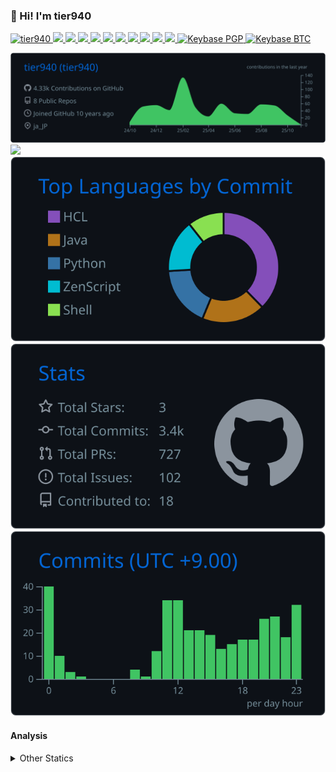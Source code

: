 ### 👋 Hi! I'm tier940

<p align="left"> 
  <a href="https://github.com/tier940/tier940/">
    <img src="https://komarev.com/ghpvc/?username=tier940" alt="tier940" />
  </a>
  <a href="http://twitter.com/tier940">
    <img height="20" src="https://img.shields.io/twitter/follow/tier940?label=Twitter&logo=twitter&style=flat" />
  </a>
  <a href="https://github.com/tier940">
    <img height="20" src="https://img.shields.io/github/followers/tier940?label=follow&logo=github&style=flat" />
  </a>
  <a href="https://www.reddit.com/user/tier940">
    <img height="20" src="https://img.shields.io/reddit/user-karma/combined/tier940?label=Reddit&logo=reddit&style=flat" />
  </a>
  <a href="https://stackoverflow.com/users/17317833/tier940">
    <img height="20" src="https://img.shields.io/stackexchange/stackoverflow/r/17317833?label=StackOverflow&logo=stack-overflow&style=flat" />
  </a>
  <a href="https://zenn.dev/tier940">
    <img height="20" src="https://zenn.badge.nikaera.com/s/tier940/likes" />
  </a>
  <a href="https://zenn.dev/tier940">
    <img height="20" src="https://zenn.badge.nikaera.com/s/tier940/followers" />
  </a>
  <a href="https://zenn.dev/tier940">
    <img height="20" src="https://zenn.badge.nikaera.com/s/tier940/articles" />
  </a>
  <a href="http://qiita.com/tier940">
    <img height="20" src="https://qiita-badge.apiapi.app/s/tier940/posts.svg" />
  </a>
  <a href="http://qiita.com/tier940">
    <img height="20" src="https://qiita-badge.apiapi.app/s/tier940/contributions.svg" />
  </a>
  <a href="https://github.com/tier940/tier940/">
    <img height="20" src="https://github.com/tier940/tier940/actions/workflows/main.yml/badge.svg" />
  </a>
  <a href="https://keybase.io/tier940">
    <img alt="Keybase PGP" src="https://img.shields.io/keybase/pgp/tier940">
  </a>
  <a href="https://keybase.io/tier940">
    <img alt="Keybase BTC" src="https://img.shields.io/keybase/btc/tier940">
  </a>
</p>

[![](https://raw.githubusercontent.com/tier940/tier940/main/profile-summary-card-output/github_dark/0-profile-details.svg)](https://github.com/vn7n24fzkq/github-profile-summary-cards)
[![](https://raw.githubusercontent.com/tier940/tier940/main/profile-summary-card-output/github_dark/1-repos-per-language.svg)](https://github.com/vn7n24fzkq/github-profile-summary-cards) [![](https://raw.githubusercontent.com/tier940/tier940/main/profile-summary-card-output/github_dark/2-most-commit-language.svg)](https://github.com/vn7n24fzkq/github-profile-summary-cards)
[![](https://raw.githubusercontent.com/tier940/tier940/main/profile-summary-card-output/github_dark/3-stats.svg)](https://github.com/vn7n24fzkq/github-profile-summary-cards) [![](https://raw.githubusercontent.com/tier940/tier940/main/profile-summary-card-output/github_dark/4-productive-time.svg)](https://github.com/vn7n24fzkq/github-profile-summary-cards)


#### Analysis
<!-- <img height="150" src="https://github.com/tier940/tier940/blob/master/images/stat.svg" alt="Alternative Text"/> -->

<details>
  <summary>Other Statics</summary>
  <!--START_SECTION:waka-->
![Code Time](http://img.shields.io/badge/Code%20Time-5%2C428%20hrs%2038%20mins-blue)

**🐱 My GitHub Data** 

> 📦 47.5 kB Used in GitHub's Storage 
 > 
> 💼 Opted to Hire
 > 
> 📜 13 Public Repositories 
 > 
> 🔑 6 Private Repositories 
 > 
**I'm an Early 🐤** 

```text
🌞 Morning                2694 commits        ████░░░░░░░░░░░░░░░░░░░░░   16.23 % 
🌆 Daytime                6058 commits        █████████░░░░░░░░░░░░░░░░   36.50 % 
🌃 Evening                6143 commits        █████████░░░░░░░░░░░░░░░░   37.01 % 
🌙 Night                  1704 commits        ███░░░░░░░░░░░░░░░░░░░░░░   10.27 % 
```
📅 **I'm Most Productive on Saturday** 

```text
Monday                   1774 commits        ███░░░░░░░░░░░░░░░░░░░░░░   10.69 % 
Tuesday                  2574 commits        ████░░░░░░░░░░░░░░░░░░░░░   15.51 % 
Wednesday                1995 commits        ███░░░░░░░░░░░░░░░░░░░░░░   12.02 % 
Thursday                 1736 commits        ███░░░░░░░░░░░░░░░░░░░░░░   10.46 % 
Friday                   2395 commits        ████░░░░░░░░░░░░░░░░░░░░░   14.43 % 
Saturday                 3182 commits        █████░░░░░░░░░░░░░░░░░░░░   19.17 % 
Sunday                   2943 commits        ████░░░░░░░░░░░░░░░░░░░░░   17.73 % 
```


📊 **This Week I Spent My Time On** 

```text
🕑︎ Time Zone: Asia/Tokyo

💬 Programming Languages: 
Other                    28 hrs 44 mins      ████████████████░░░░░░░░░   65.85 % 
YAML                     7 hrs 35 mins       ████░░░░░░░░░░░░░░░░░░░░░   17.40 % 
Markdown                 2 hrs 47 mins       ██░░░░░░░░░░░░░░░░░░░░░░░   06.39 % 
Java                     1 hr                █░░░░░░░░░░░░░░░░░░░░░░░░   02.31 % 
Docker                   56 mins             █░░░░░░░░░░░░░░░░░░░░░░░░   02.16 % 

🔥 Editors: 
Chrome                   32 hrs 53 mins      ███████████████████░░░░░░   75.35 % 
VS Code                  9 hrs 44 mins       ██████░░░░░░░░░░░░░░░░░░░   22.32 % 
IntelliJ IDEA            1 hr 1 min          █░░░░░░░░░░░░░░░░░░░░░░░░   02.33 % 

💻 Operating System: 
Windows                  33 hrs 45 mins      ███████████████████░░░░░░   77.31 % 
Linux                    9 hrs 54 mins       ██████░░░░░░░░░░░░░░░░░░░   22.69 % 
```

**I Mostly Code in Java** 

```text
Java                     13 repos            ████████████░░░░░░░░░░░░░   46.43 % 
HCL                      3 repos             ███░░░░░░░░░░░░░░░░░░░░░░   10.71 % 
ZenScript                3 repos             ███░░░░░░░░░░░░░░░░░░░░░░   10.71 % 
Shell                    2 repos             ██░░░░░░░░░░░░░░░░░░░░░░░   07.14 % 
Python                   2 repos             ██░░░░░░░░░░░░░░░░░░░░░░░   07.14 % 
```



**Timeline**

![Lines of Code chart](https://raw.githubusercontent.com/tier940/tier940/main/assets/bar_graph.png)


 Last Updated on 23/03/2025 01:05:21 UTC
<!--END_SECTION:waka-->
</details>
